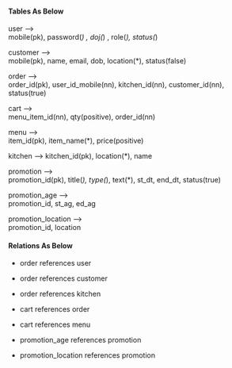 #### Tables As Below

user -->				
mobile(pk),	password(*) ,	doj(*) ,	role(*), 	status(*)

customer -->					
mobile(pk), 	name, 	email, 	dob, 	location(*), 	status(false)

order -->				
order_id(pk),	user_id_mobile(nn), 	kitchen_id(nn),	customer_id(nn),	status(true)

cart -->				
menu_item_id(nn), qty(positive), order_id(nn)

menu -->	
item_id(pk), item_name(*), price(positive)

kitchen	-->	
kitchen_id(pk),	location(*),	name

promotion -->						
promotion_id(pk),	title(*),	type(*),	text(*),	st_dt,	end_dt,	status(true)

promotion_age -->		
promotion_id,	st_ag,	ed_ag

promotion_location -->	
promotion_id,	location

#### Relations As Below

- order references user
- order references customer
- order references kitchen

- cart references order
- cart references menu

- promotion_age references promotion
- promotion_location references promotion